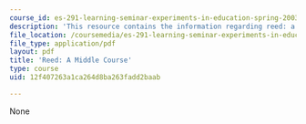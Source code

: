 ```yaml
---
course_id: es-291-learning-seminar-experiments-in-education-spring-2003
description: 'This resource contains the information regarding reed: a middle course.'
file_location: /coursemedia/es-291-learning-seminar-experiments-in-education-spring-2003/12f407263a1ca264d8ba263fadd2baab_MITES_291S03_reed_mid.pdf
file_type: application/pdf
layout: pdf
title: 'Reed: A Middle Course'
type: course
uid: 12f407263a1ca264d8ba263fadd2baab

---
```

None